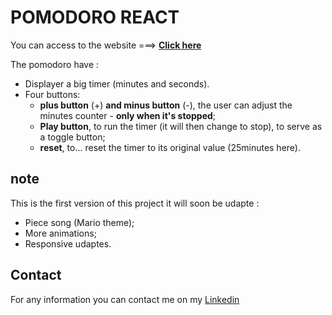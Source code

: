 # POMODORO REACT

You can access to the website ===> **[Click here](https://inspiring-swartz-4c73f4.netlify.app/)**

The pomodoro have  :  
- Displayer a big timer (minutes and seconds).
- Four buttons:
    - **plus button** (+) **and minus button** (-), the user can adjust the minutes counter - **only when it's stopped**;
    - **Play button**, to run the timer (it will then change to stop), to serve as a toggle button;
    - **reset**, to… reset the timer to its original value (25minutes here).


## note

This is the first version of this project it will soon be udapte :

- Piece song (Mario theme);
- More animations;
- Responsive udaptes.




## Contact
For any information you can contact me on my [Linkedin](https://www.linkedin.com/in/j%C3%A9r%C3%A9mie-lopopola-kasongo-5b61b117b/)